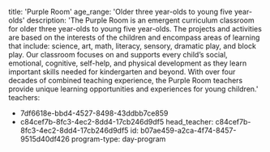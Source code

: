 title: 'Purple Room'
age_range: 'Older three year-olds to young five year-olds'
description: 'The Purple Room is an emergent curriculum classroom for older three year-olds to young five year-olds. The projects and activities are based on the interests of the children and encompass areas of learning that include: science, art, math, literacy, sensory, dramatic play, and block play. Our classroom focuses on and supports every child’s social, emotional, cognitive, self-help, and physical development as they learn important skills needed for kindergarten and beyond. With over four decades of combined teaching experience, the Purple Room teachers provide unique learning opportunities and experiences for young children.'
teachers:
  - 7df6618e-bbd4-4527-8498-43ddbb7ce859
  - c84cef7b-8fc3-4ec2-8dd4-17cb246d9df5
head_teacher: c84cef7b-8fc3-4ec2-8dd4-17cb246d9df5
id: b07ae459-a2ca-4f74-8457-9515d40df426
program-type: day-program
